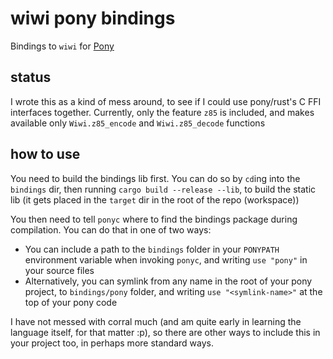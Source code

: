 # wiwi pony bindings

Bindings to `wiwi` for [Pony](https://www.ponylang.io)

## status

I wrote this as a kind of mess around, to see if I could use pony/rust's C FFI interfaces together. Currently, only the feature `z85` is included, and makes available only `Wiwi.z85_encode` and `Wiwi.z85_decode` functions

## how to use

You need to build the bindings lib first. You can do so by `cd`ing into the `bindings` dir, then running `cargo build --release --lib`, to build the static lib (it gets placed in the `target` dir in the root of the repo (workspace))

You then need to tell `ponyc` where to find the bindings package during compilation. You can do that in one of two ways:

- You can include a path to the `bindings` folder in your `PONYPATH` environment variable when invoking `ponyc`, and writing `use "pony"` in your source files
- Alternatively, you can symlink from any name in the root of your pony project, to `bindings/pony` folder, and writing `use "<symlink-name>"` at the top of your pony code

I have not messed with corral much (and am quite early in learning the language itself, for that matter :p), so there are other ways to include this in your project too, in perhaps more standard ways.
